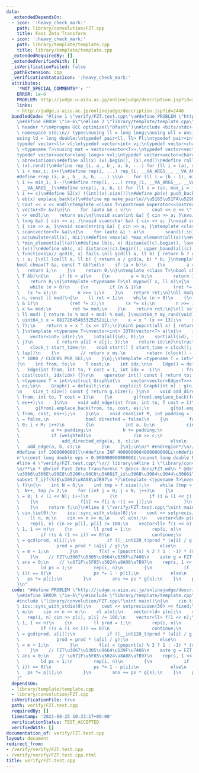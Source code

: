 ```yaml
---
data:
  _extendedDependsOn:
  - icon: ':heavy_check_mark:'
    path: library/convolution/FZT.cpp
    title: Fast Zeta Transform
  - icon: ':heavy_check_mark:'
    path: library/template/template.cpp
    title: library/template/template.cpp
  _extendedRequiredBy: []
  _extendedVerifiedWith: []
  _isVerificationFailed: false
  _pathExtension: cpp
  _verificationStatusIcon: ':heavy_check_mark:'
  attributes:
    '*NOT_SPECIAL_COMMENTS*': ''
    ERROR: 1e-6
    PROBLEM: http://judge.u-aizu.ac.jp/onlinejudge/description.jsp?id=2446
    links:
    - http://judge.u-aizu.ac.jp/onlinejudge/description.jsp?id=2446
  bundledCode: "#line 1 \"verify/FZT.test.cpp\"\n#define PROBLEM \"http://judge.u-aizu.ac.jp/onlinejudge/description.jsp?id=2446\"\
    \n#define ERROR \"1e-6\"\n#line 2 \"library/template/template.cpp\"\n/* #region\
    \ header */\n#pragma GCC optimize(\"Ofast\")\n#include <bits/stdc++.h>\nusing\
    \ namespace std;\n// types\nusing ll = long long;\nusing ull = unsigned long long;\n\
    using ld = long double;\ntypedef pair<ll, ll> Pl;\ntypedef pair<int, int> Pi;\n\
    typedef vector<ll> vl;\ntypedef vector<int> vi;\ntypedef vector<char> vc;\ntemplate\
    \ <typename T>\nusing mat = vector<vector<T>>;\ntypedef vector<vector<int>> vvi;\n\
    typedef vector<vector<long long>> vvl;\ntypedef vector<vector<char>> vvc;\n//\
    \ abreviations\n#define all(x) (x).begin(), (x).end()\n#define rall(x) (x).rbegin(),\
    \ (x).rend()\n#define rep_(i, a_, b_, a, b, ...) for (ll i = (a), max_i = (b);\
    \ i < max_i; i++)\n#define rep(i, ...) rep_(i, __VA_ARGS__, __VA_ARGS__, 0, __VA_ARGS__)\n\
    #define rrep_(i, a_, b_, a, b, ...) \\\n    for (ll i = (b - 1), min_i = (a);\
    \ i >= min_i; i--)\n#define rrep(i, ...) rrep_(i, __VA_ARGS__, __VA_ARGS__, 0,\
    \ __VA_ARGS__)\n#define srep(i, a, b, c) for (ll i = (a), max_i = (b); i < max_i;\
    \ i += c)\n#define SZ(x) ((int)(x).size())\n#define pb(x) push_back(x)\n#define\
    \ eb(x) emplace_back(x)\n#define mp make_pair\n//\u5165\u51FA\u529B\n#define print(x)\
    \ cout << x << endl\ntemplate <class T>\nostream &operator<<(ostream &os, const\
    \ vector<T> &v)\n{\n    for (auto &e : v)\n        cout << e << \" \";\n    cout\
    \ << endl;\n    return os;\n}\nvoid scan(int &a) { cin >> a; }\nvoid scan(long\
    \ long &a) { cin >> a; }\nvoid scan(char &a) { cin >> a; }\nvoid scan(double &a)\
    \ { cin >> a; }\nvoid scan(string &a) { cin >> a; }\ntemplate <class T>\nvoid\
    \ scan(vector<T> &a)\n{\n    for (auto &i : a)\n        scan(i);\n}\n#define vsum(x)\
    \ accumulate(all(x), 0LL)\n#define vmax(a) *max_element(all(a))\n#define vmin(a)\
    \ *min_element(all(a))\n#define lb(c, x) distance((c).begin(), lower_bound(all(c),\
    \ (x)))\n#define ub(c, x) distance((c).begin(), upper_bound(all(c), (x)))\n//\
    \ functions\n// gcd(0, x) fails.\nll gcd(ll a, ll b) { return b ? gcd(b, a % b)\
    \ : a; }\nll lcm(ll a, ll b) { return a / gcd(a, b) * b; }\ntemplate <class T>\n\
    bool chmax(T &a, const T &b)\n{\n    if (a < b)\n    {\n        a = b;\n     \
    \   return 1;\n    }\n    return 0;\n}\ntemplate <class T>\nbool chmin(T &a, const\
    \ T &b)\n{\n    if (b < a)\n    {\n        a = b;\n        return 1;\n    }\n\
    \    return 0;\n}\ntemplate <typename T>\nT mypow(T x, ll n)\n{\n    T ret = 1;\n\
    \    while (n > 0)\n    {\n        if (n & 1)\n            (ret *= x);\n     \
    \   (x *= x);\n        n >>= 1;\n    }\n    return ret;\n}\nll modpow(ll x, ll\
    \ n, const ll mod)\n{\n    ll ret = 1;\n    while (n > 0)\n    {\n        if (n\
    \ & 1)\n            (ret *= x);\n        (x *= x);\n        n >>= 1;\n       \
    \ x %= mod;\n        ret %= mod;\n    }\n    return ret;\n}\nll safemod(ll x,\
    \ ll mod) { return (x % mod + mod) % mod; }\nuint64_t my_rand(void)\n{\n    static\
    \ uint64_t x = 88172645463325252ULL;\n    x = x ^ (x << 13);\n    x = x ^ (x >>\
    \ 7);\n    return x = x ^ (x << 17);\n}\nint popcnt(ull x) { return __builtin_popcountll(x);\
    \ }\ntemplate <typename T>\nvector<int> IOTA(vector<T> a)\n{\n    int n = a.size();\n\
    \    vector<int> id(n);\n    iota(all(id), 0);\n    sort(all(id), [&](int i, int\
    \ j)\n         { return a[i] < a[j]; });\n    return id;\n}\nstruct Timer\n{\n\
    \    clock_t start_time;\n    void start() { start_time = clock(); }\n    int\
    \ lap()\n    {\n        // return x ms.\n        return (clock() - start_time)\
    \ * 1000 / CLOCKS_PER_SEC;\n    }\n};\ntemplate <typename T = int>\nstruct Edge\n\
    {\n    int from, to;\n    T cost;\n    int idx;\n\n    Edge() = default;\n\n \
    \   Edge(int from, int to, T cost = 1, int idx = -1)\n        : from(from), to(to),\
    \ cost(cost), idx(idx) {}\n\n    operator int() const { return to; }\n};\n\ntemplate\
    \ <typename T = int>\nstruct Graph\n{\n    vector<vector<Edge<T>>> g;\n    int\
    \ es;\n\n    Graph() = default;\n\n    explicit Graph(int n) : g(n), es(0) {}\n\
    \n    size_t size() const { return g.size(); }\n\n    void add_directed_edge(int\
    \ from, int to, T cost = 1)\n    {\n        g[from].emplace_back(from, to, cost,\
    \ es++);\n    }\n\n    void add_edge(int from, int to, T cost = 1)\n    {\n  \
    \      g[from].emplace_back(from, to, cost, es);\n        g[to].emplace_back(to,\
    \ from, cost, es++);\n    }\n\n    void read(int M, int padding = -1, bool weighted\
    \ = false,\n              bool directed = false)\n    {\n        for (int i =\
    \ 0; i < M; i++)\n        {\n            int a, b;\n            cin >> a >> b;\n\
    \            a += padding;\n            b += padding;\n            T c = T(1);\n\
    \            if (weighted)\n                cin >> c;\n            if (directed)\n\
    \                add_directed_edge(a, b, c);\n            else\n             \
    \   add_edge(a, b, c);\n        }\n    }\n};\n\n/* #endregion*/\n// constant\n\
    #define inf 1000000000ll\n#define INF 4000000004000000000LL\n#define endl '\\\
    n'\nconst long double eps = 0.000000000000001;\nconst long double PI = 3.141592653589793;\n\
    #line 4 \"verify/FZT.test.cpp\"\n// library\n#line 1 \"library/convolution/FZT.cpp\"\
    \n/**\n * @brief Fast Zeta Transform\n * @docs docs/FZT.md\n * @details \u5168\
    \u3066\u306E\u90E8\u5206\u96C6\u5408$T_i$\u306B\u3064\u3044\u3066$\\sum_{S \\\
    subset T_i}f(S)$\u3092\u8A08\u7B97\n */\ntemplate <typename T>\nvector<T> FZT(vector<T>\
    \ f)\n{\n    int N = 0;\n    int tmp = f.size();\n    while (tmp > 1)\n      \
    \  N++, tmp /= 2;\n    for (int j = 0; j < N; j++)\n    {\n        for (int i\
    \ = 0; i < (1 << N); i++)\n        {\n            if (i & (1 << j))\n        \
    \    {\n                f[i] += f[i & ~(1 << j)];\n            }\n        }\n\
    \    }\n    return f;\n}\n#line 6 \"verify/FZT.test.cpp\"\nint main()\n{\n   \
    \ cin.tie(0);\n    ios::sync_with_stdio(0);\n    cout << setprecision(30) << fixed;\n\
    \    ll n, m;\n    cin >> n >> m;\n    vl a(n);\n    vector<ld> p(n);\n    scan(a);\n\
    \    rep(i, n) cin >> p[i], p[i] /= 100;\n    vector<ll> f(1 << n);\n    rep(s,\
    \ 1, 1 << n)\n    {\n        ll prod = 1;\n        rep(i, n)\n        {\n    \
    \        if ((s & (1 << i)) == 0)\n                continue;\n            ll g\
    \ = gcd(prod, a[i]);\n            if ((__int128_t)prod * (a[i] / g) <= m)\n  \
    \              prod = prod * (a[i] / g);\n            else\n                prod\
    \ = m + 1;\n        }\n        f[s] = (popcnt(s) % 2 ? 1 : -1) * (m / prod);\n\
    \    }\n    // FZT\u3067\u5305\u9664\u539F\u7406\n    auto g = FZT(f);\n    ld\
    \ ans = 0;\n    // \u671F\u5F85\u5024\u8A08\u7B97\n    rep(s, 1 << n)\n    {\n\
    \        ld ps = 1;\n        rep(i, n)\n        {\n            if ((s & (1 <<\
    \ i)) == 0)\n                ps *= 1 - p[i];\n            else\n             \
    \   ps *= p[i];\n        }\n        ans += ps * g[s];\n    }\n    print(ans);\n\
    }\n"
  code: "#define PROBLEM \"http://judge.u-aizu.ac.jp/onlinejudge/description.jsp?id=2446\"\
    \n#define ERROR \"1e-6\"\n#include \"library/template/template.cpp\"\n// library\n\
    #include \"library/convolution/FZT.cpp\"\nint main()\n{\n    cin.tie(0);\n   \
    \ ios::sync_with_stdio(0);\n    cout << setprecision(30) << fixed;\n    ll n,\
    \ m;\n    cin >> n >> m;\n    vl a(n);\n    vector<ld> p(n);\n    scan(a);\n \
    \   rep(i, n) cin >> p[i], p[i] /= 100;\n    vector<ll> f(1 << n);\n    rep(s,\
    \ 1, 1 << n)\n    {\n        ll prod = 1;\n        rep(i, n)\n        {\n    \
    \        if ((s & (1 << i)) == 0)\n                continue;\n            ll g\
    \ = gcd(prod, a[i]);\n            if ((__int128_t)prod * (a[i] / g) <= m)\n  \
    \              prod = prod * (a[i] / g);\n            else\n                prod\
    \ = m + 1;\n        }\n        f[s] = (popcnt(s) % 2 ? 1 : -1) * (m / prod);\n\
    \    }\n    // FZT\u3067\u5305\u9664\u539F\u7406\n    auto g = FZT(f);\n    ld\
    \ ans = 0;\n    // \u671F\u5F85\u5024\u8A08\u7B97\n    rep(s, 1 << n)\n    {\n\
    \        ld ps = 1;\n        rep(i, n)\n        {\n            if ((s & (1 <<\
    \ i)) == 0)\n                ps *= 1 - p[i];\n            else\n             \
    \   ps *= p[i];\n        }\n        ans += ps * g[s];\n    }\n    print(ans);\n\
    }"
  dependsOn:
  - library/template/template.cpp
  - library/convolution/FZT.cpp
  isVerificationFile: true
  path: verify/FZT.test.cpp
  requiredBy: []
  timestamp: '2021-08-25 10:33:17+09:00'
  verificationStatus: TEST_ACCEPTED
  verifiedWith: []
documentation_of: verify/FZT.test.cpp
layout: document
redirect_from:
- /verify/verify/FZT.test.cpp
- /verify/verify/FZT.test.cpp.html
title: verify/FZT.test.cpp
---
```

